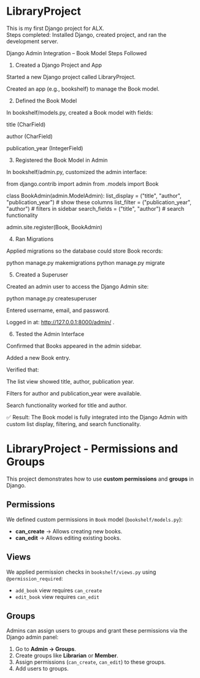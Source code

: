 # LibraryProject

This is my first Django project for ALX.  
Steps completed: Installed Django, created project, and ran the development server.


Django Admin Integration – Book Model
Steps Followed
1. Created a Django Project and App

Started a new Django project called LibraryProject.

Created an app (e.g., bookshelf) to manage the Book model.

2. Defined the Book Model

In bookshelf/models.py, created a Book model with fields:

title (CharField)

author (CharField)

publication_year (IntegerField)

3. Registered the Book Model in Admin

In bookshelf/admin.py, customized the admin interface:

from django.contrib import admin
from .models import Book

class BookAdmin(admin.ModelAdmin):
    list_display = ("title", "author", "publication_year")  # show these columns
    list_filter = ("publication_year", "author")            # filters in sidebar
    search_fields = ("title", "author")                     # search functionality

admin.site.register(Book, BookAdmin)

4. Ran Migrations

Applied migrations so the database could store Book records:

python manage.py makemigrations
python manage.py migrate

5. Created a Superuser

Created an admin user to access the Django Admin site:

python manage.py createsuperuser


Entered username, email, and password.

Logged in at: http://127.0.0.1:8000/admin/
.

6. Tested the Admin Interface

Confirmed that Books appeared in the admin sidebar.

Added a new Book entry.

Verified that:

The list view showed title, author, publication year.

Filters for author and publication_year were available.

Search functionality worked for title and author.

✅ Result: The Book model is fully integrated into the Django Admin with custom list display, filtering, and search functionality.

# LibraryProject - Permissions and Groups

This project demonstrates how to use **custom permissions** and **groups** in Django.

## Permissions
We defined custom permissions in `Book` model (`bookshelf/models.py`):
- **can_create** → Allows creating new books.
- **can_edit** → Allows editing existing books.

## Views
We applied permission checks in `bookshelf/views.py` using `@permission_required`:
- `add_book` view requires `can_create`
- `edit_book` view requires `can_edit`

## Groups
Admins can assign users to groups and grant these permissions via the Django admin panel:
1. Go to **Admin → Groups**.
2. Create groups like **Librarian** or **Member**.
3. Assign permissions (`can_create`, `can_edit`) to these groups.
4. Add users to groups.


